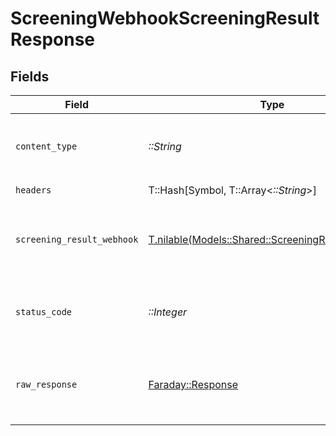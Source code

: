 # ScreeningWebhookScreeningResultResponse


## Fields

| Field                                                                                              | Type                                                                                               | Required                                                                                           | Description                                                                                        |
| -------------------------------------------------------------------------------------------------- | -------------------------------------------------------------------------------------------------- | -------------------------------------------------------------------------------------------------- | -------------------------------------------------------------------------------------------------- |
| `content_type`                                                                                     | *::String*                                                                                         | :heavy_check_mark:                                                                                 | HTTP response content type for this operation                                                      |
| `headers`                                                                                          | T::Hash[Symbol, T::Array<*::String*>]                                                              | :heavy_check_mark:                                                                                 | N/A                                                                                                |
| `screening_result_webhook`                                                                         | [T.nilable(Models::Shared::ScreeningResultWebhook)](../../models/shared/screeningresultwebhook.md) | :heavy_minus_sign:                                                                                 | The screening result webhook was processed.                                                        |
| `status_code`                                                                                      | *::Integer*                                                                                        | :heavy_check_mark:                                                                                 | HTTP response status code for this operation                                                       |
| `raw_response`                                                                                     | [Faraday::Response](https://www.rubydoc.info/gems/faraday/Faraday/Response)                        | :heavy_check_mark:                                                                                 | Raw HTTP response; suitable for custom response parsing                                            |